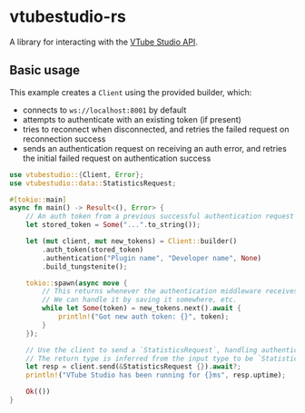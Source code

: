# vtubestudio-rs

A library for interacting with the [VTube Studio API].

[VTube Studio API]: https://github.com/DenchiSoft/VTubeStudio

## Basic usage

This example creates a `Client` using the provided builder, which:

* connects to `ws://localhost:8001` by default
* attempts to authenticate with an existing token (if present)
* tries to reconnect when disconnected, and retries the failed request on reconnection success
* sends an authentication request on receiving an auth error, and retries the initial failed
  request on authentication success

```rust
use vtubestudio::{Client, Error};
use vtubestudio::data::StatisticsRequest;

#[tokio::main]
async fn main() -> Result<(), Error> {
    // An auth token from a previous successful authentication request
    let stored_token = Some("...".to_string());

    let (mut client, mut new_tokens) = Client::builder()
        .auth_token(stored_token)
        .authentication("Plugin name", "Developer name", None)
        .build_tungstenite();

    tokio::spawn(async move {
        // This returns whenever the authentication middleware receives a new auth token.
        // We can handle it by saving it somewhere, etc.
        while let Some(token) = new_tokens.next().await {
            println!("Got new auth token: {}", token);
        }
    });

    // Use the client to send a `StatisticsRequest`, handling authentication if necessary.
    // The return type is inferred from the input type to be `StatisticsResponse`.
    let resp = client.send(&StatisticsRequest {}).await?;
    println!("VTube Studio has been running for {}ms", resp.uptime);

    Ok(())
}
```

